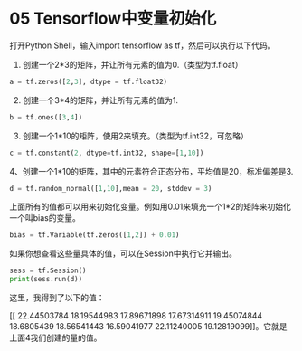 # 05 Tensorflow中变量初始化

打开Python Shell，输入import tensorflow as tf，然后可以执行以下代码。

1. 创建一个2*3的矩阵，并让所有元素的值为0.（类型为tf.float）

```python
a = tf.zeros([2,3], dtype = tf.float32)
```

2. 创建一个3*4的矩阵，并让所有元素的值为1.

```python
b = tf.ones([3,4])
```

3. 创建一个1*10的矩阵，使用2来填充。（类型为tf.int32，可忽略）

```python
c = tf.constant(2, dtype=tf.int32, shape=[1,10])
```

4、创建一个1*10的矩阵，其中的元素符合正态分布，平均值是20，标准偏差是3.

```python
d = tf.random_normal([1,10],mean = 20, stddev = 3)
```

上面所有的值都可以用来初始化变量。例如用0.01来填充一个1*2的矩阵来初始化一个叫bias的变量。

```python
bias = tf.Variable(tf.zeros([1,2]) + 0.01)
```

如果你想查看这些量具体的值，可以在Session中执行它并输出。

```python
sess = tf.Session()
print(sess.run(d))
```

这里，我得到了以下的值：

[[ 22.44503784  18.19544983  17.89671898  17.67314911  19.45074844
   18.6805439   18.56541443  16.59041977  22.11240005  19.12819099]]。它就是上面4我们创建的量的值。

